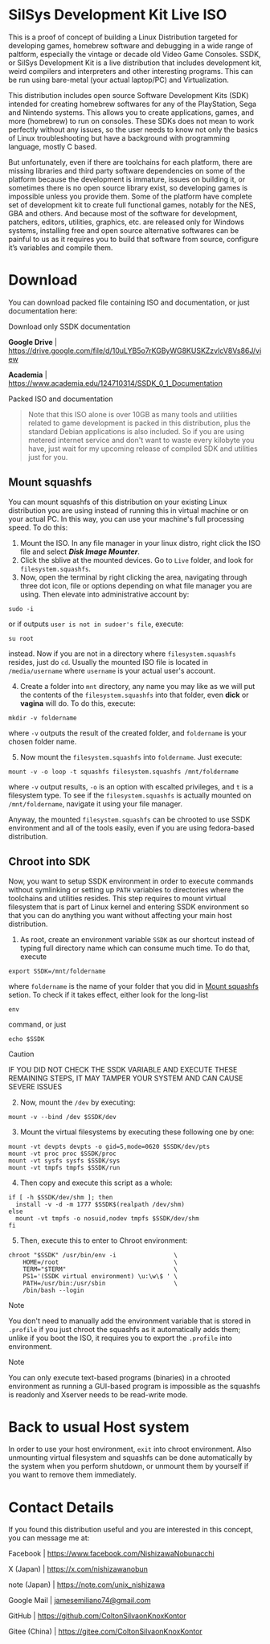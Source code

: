 # SilSys Development Kit Live ISO
This is a proof of concept of building a Linux Distribution targeted for developing games, homebrew software and debugging
in a wide range of paltform, especially the vintage or decade old Video Game Consoles. SSDK, or SilSys Development Kit is a 
live distribution that includes development kit, weird compilers and interpreters and other interesting programs. This can 
be run using bare-metal (your actual laptop/PC) and Virtualization.

This distribution includes open source Software Development Kits (SDK) intended for creating homebrew softwares for any of 
the PlayStation, Sega and Nintendo systems. This allows you to create applications, games, and more (homebrew) to run on 
consoles. These SDKs does not mean to work perfectly without any issues, so the user needs to know not only the basics of 
Linux troubleshooting but have a background with programming language, mostly C based.

But unfortunately, even if there are toolchains for each platform, there are missing libraries and third party software 
dependencies on some of the platform because the development is immature, issues on building it, or sometimes there is no 
open source library exist, so developing games is impossible unless you provide them. Some of the platform have complete set 
of development kit to create full functional games, notably for the NES, GBA and others. And because most of the software 
for development, patchers, editors, utilities, graphics, etc. are released only for Windows systems, installing free and open 
source alternative softwares can be painful to us as it requires you to build that software from source, configure it’s 
variables and compile them.

# Download
You can download packed file containing ISO and documentation, or just documentation here:

Download only SSDK documentation

**Google Drive** | https://drive.google.com/file/d/10uLYB5o7rKGByWG8KUSKZzvlcV8Vs86J/view

**Academia** | https://www.academia.edu/124710314/SSDK_0_1_Documentation

Packed ISO and documentation
> Note that this ISO alone is over 10GB as many tools and utilities related to game development is packed in this distribution, plus the standard Debian applications is also included. So if you are using metered internet service and don't want to waste every kilobyte you have, just wait for my upcoming release of compiled SDK and utilities just for you.


## Mount squashfs
You can mount squashfs of this distribution on your existing Linux distribution you are using instead of running this in 
virtual machine or on your actual PC. In this way, you can use your machine's full processing speed. To do this:

1. Mount the ISO. In any file manager in your linux distro, right click the ISO file and select **_Disk Image Mounter_**.
2. Click the sblive at the mounted devices. Go to `Live` folder, and look for `filesystem.squashfs`.
3. Now, open the terminal by right clicking the area, navigating through three dot icon, file or options depending on what file manager you are using. Then elevate into administrative account by:
```
sudo -i
```
or if outputs `user is not in sudoer's file`, execute:
```
su root
```
instead. Now if you are not in a directory where `filesystem.squashfs` resides, just do `cd`. Usually the mounted ISO file is located in `/media/username` where `username` is your actual user's account.

4. Create a folder into `mnt` directory, any name you may like as we will put the contents of the `filesystem.squashfs` into that folder, even **dick** or **vagina** will do. To do this, execute:
```
mkdir -v foldername
```
where `-v` outputs the result of the created folder, and `foldername` is your chosen folder name.


5. Now mount the `filesystem.squashfs` into `foldername`. Just execute:
```
mount -v -o loop -t squashfs filesystem.squashfs /mnt/foldername
```
where `-v` output results, `-o` is an option with escalted privileges, and `t` is a filesystem type. To see if the `filesystem.squashfs` is actually mounted on `/mnt/foldername`, navigate it using your file manager.

Anyway, the mounted `filesystem.squashfs` can be chrooted to use SSDK environment and all of the tools easily, even if you are using fedora-based distribution.

## Chroot into SDK
Now, you want to setup SSDK environment in order to execute commands without symlinking or setting up `PATH` variables to directories where the toolchains and utilities resides. This step requires to mount virtual filesystem that is part of Linux kernel and entering SSDK environment so that you can do anything you want without affecting your main host distribution.

1. As root, create an environment variable `SSDK` as our shortcut instead of typing full directory name which can consume much time. To do that, execute
```
export SSDK=/mnt/foldername
```
where `foldername` is the name of your folder that you did in [Mount squashfs](#mount-squashfs) setion. To check if it takes effect, either look for the long-list
```
env
```
command, or just
```
echo $SSDK
```
> [!CAUTION]
> IF YOU DID NOT CHECK THE SSDK VARIABLE AND EXECUTE THESE REMAINING STEPS, IT MAY TAMPER YOUR SYSTEM AND CAN CAUSE SEVERE ISSUES

2. Now, mount the `/dev`  by executing:
```
mount -v --bind /dev $SSDK/dev
```
3. Mount the virtual filesystems by executing these following one by one:
```
mount -vt devpts devpts -o gid=5,mode=0620 $SSDK/dev/pts
mount -vt proc proc $SSDK/proc
mount -vt sysfs sysfs $SSDK/sys
mount -vt tmpfs tmpfs $SSDK/run
```

4. Then copy and execute this script as a whole:
```
if [ -h $SSDK/dev/shm ]; then
  install -v -d -m 1777 $SSDK$(realpath /dev/shm)
else
  mount -vt tmpfs -o nosuid,nodev tmpfs $SSDK/dev/shm
fi
```

5. Then, execute this to enter to Chroot environment:
```
chroot "$SSDK" /usr/bin/env -i                \
    HOME=/root                                \
    TERM="$TERM"                              \
    PS1='(SSDK virtual environment) \u:\w\$ ' \
    PATH=/usr/bin:/usr/sbin                   \
    /bin/bash --login
```
> [!NOTE]
> You don't need to manually add the environment variable that is stored in `.profile` if you just chroot the squashfs as it automatically adds them; unlike if you boot the ISO, it requires you to export the `.profile` into environment.

> [!NOTE]
> You can only execute text-based programs (binaries) in a chrooted environment as running a GUI-based program is impossible as the squashfs is readonly and Xserver needs to be read-write mode.

# Back to usual Host system
In order to use your host environment, `exit` into chroot environment. Also unmounting virtual filesystem and squashfs can be done automatically by the system when you perform shutdown, or unmount them by yourself if you want to remove them immediately.

# Contact Details
If you found this distribution useful and you are interested in this concept, you can message me at:

Facebook | https://www.facebook.com/NishizawaNobunacchi

X (Japan) | https://x.com/nishizawanobun

note (Japan) | https://note.com/unix_nishizawa

Google Mail | jamesemiliano74@gmail.com

GitHub | https://github.com/ColtonSilvaonKnoxKontor

Gitee (China) | https://gitee.com/ColtonSilvaonKnoxKontor
